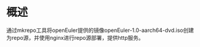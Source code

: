 # 概述<a name="ZH-CN_TOPIC_0183245385"></a>

通过mkrepo工具将openEuler提供的镜像openEuler-1.0-aarch64-dvd.iso创建为repo源，并使用nginx进行repo源部署，提供http服务。

